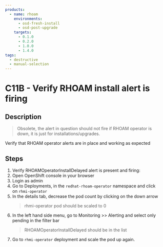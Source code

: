 ```yaml
---
products:
  - name: rhoam
    environments:
      - osd-fresh-install
      - osd-post-upgrade
    targets:
      - 0.1.0
      - 0.2.0
      - 1.0.0
      - 1.4.0
tags:
  - destructive
  - manual-selection
---
```


# C11B - Verify RHOAM install alert is firing

## Description

> Obsolete, the alert in question should not fire if RHOAM operator is down, it is just for installations/upgrades.

Verify that RHOAM operator alerts are in place and working as expected

## Steps

1. Verify RHOAMOperatorInstallDelayed alert is present and firing:
2. Open OpenShift console in your browser
3. Login as admin
4. Go to Deployments, in the `redhat-rhoam-operator` namespace and click on `rhmi-operator`
5. In the details tab, decrease the pod count by clicking on the down arrow
   > rhmi-operator pod should be scaled to 0
6. In the left hand side menu, go to Monitoring >> Alerting and select only pending in the filter bar
   > RHOAMOperatorInstallDelayed should be in the list
7. Go to `rhmi-operator` deployment and scale the pod up again.
